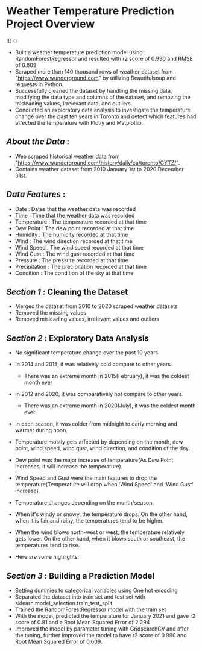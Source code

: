 # Weather Temperature Prediction Project Overview
![] ()

* Built a weather temperature prediction model using RandomForestRegressor and resulted with r2 score of 0.990 and RMSE of 0.609
* Scraped more than 140 thousand rows of weather dataset from "https://www.wunderground.com" by utilizing Beautifulsoup and requests in Python.
* Successfully cleaned the dataset by handling the missing data, modifying the data type and columns of the dataset, and removing the misleading values, irrelevant data, and outliers.
* Conducted an exploratory data analysis to investigate the temperature change over the past ten years in Toronto and detect which features had affected the temperature with Plotly and Matplotlib.

## ***About the Data*** :

* Web scraped historical weather data from "https://www.wunderground.com/history/daily/ca/toronto/CYTZ/".
* Contains weather dataset from 2010 January 1st to 2020 December 31st.

    
## ***Data Features*** :

* Date : Dates that the weather data was recorded
* Time : Time that the weather data was recorded
* Temperature : The temperature recorded at that time 
* Dew Point : The dew point recorded at that time
* Humidity : The humidity recorded at that time
* Wind : The wind direction recorded at that time
* Wind Speed : The wind speed recorded at that time
* Wind Gust : The wind gust recorded at that time
* Pressure : The pressure recorded at that time
* Precipitation : The precipitation recorded at that time
* Condition : The condition of the sky at that time


## ***Section 1*** : Cleaning the Dataset
* Merged the dataset from 2010 to 2020 scraped weather datasets
* Removed the missing values
* Removed misleading values, irrelevant values and outliers


## ***Section 2*** : Exploratory Data Analysis
* No significant temperature change over the past 10 years.
* In 2014 and 2015, it was relatively cold compare to other years.
    * There was an extreme month in 2015(February), it was the coldest month ever
* In 2012 and 2020, it was comparatively hot compare to other years.
    * There was an extreme month in 2020(July), it was the coldest month ever
* In each season, it was colder from midnight to early morning and warmer during noon.

* Temperature mostly gets affected by depending on the month, dew point, wind speed, wind gust, wind direction, and condition of the day.
* Dew point was the major increase of temperature(As Dew Point increases, it will increase the temperature).
* Wind Speed and Gust were the main features to drop the temperature(Temperature will drop when 'Wind Speed' and 'Wind Gust' increase).
* Temperature changes depending on the month/season.
* When it's windy or snowy, the temperature drops. On the other hand, when it is fair and rainy, the temperatures tend to be higher.
* When the wind blows north-west or west, the temperature relatively gets lower. On the other hand, when it blows south or southeast, the temperatures tend to rise.

* Here are some highlights:


## ***Section 3*** : Building a Prediction Model
* Setting dummies to categorical variables using One hot encoding
* Separated the dataset into train set and test set with sklearn.model_selection.train_test_split
* Trained the RandomForestRegressor model with the train set
* With the model, predicted the temperature for January 2021 and gave r2 score of 0.81 and a Root Mean Squared Error of 2.294
* Improved the model by parameter tuning with GridsearchCV and after the tuning, further improved the model to have r2 score of 0.990 and Root Mean Squared Error of 0.609.


